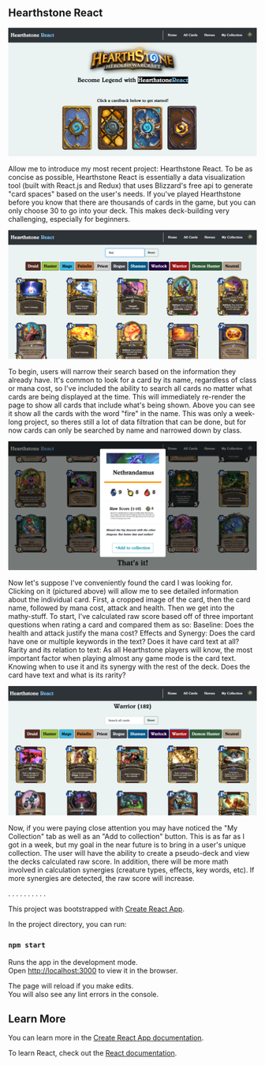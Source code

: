 ## Hearthstone React

![hsreact](./public/images/hsreact1.png)


Allow me to introduce my most recent project: Hearthstone React. To be as concise as possible, Hearthstone React is essentially a data visualization tool (built with React.js and Redux) that uses Blizzard's free api to generate "card spaces" based on the user's needs. If you've played Hearthstone before you know that there are thousands of cards in the game, but you can only choose 30 to go into your deck. This makes deck-building very challenging, especially for beginners.

![hsreact](./public/images/hsreact2.png)

To begin, users will narrow their search based on the information they already have. It's common to look for a card by its name, regardless of class or mana cost, so I've included the ability to search all cards no matter what cards are being displayed at the time. This will immediately re-render the page to show all cards that include what's being shown. Above you can see it show all the cards with the word "fire" in the name. This was only a week-long project, so theres still a lot of data filtration that can be done, but for now cards can only be searched by name and narrowed down by class.

![hsreact](./public/images/hsreact3.png)

Now let's suppose I've conveniently found the card I was looking for. Clicking on it (pictured above) will allow me to see detailed information about the individual card. First, a cropped image of the card, then the card name, followed by mana cost, attack and health. Then we get into the mathy-stuff. To start, I've calculated raw score based off of three important questions when rating a card and compared them as so:
Baseline: Does the health and attack justify the mana cost?
Effects and Synergy: Does the card have one or multiple keywords in the text? Does it have card text at all?
Rarity and its relation to text: As all Hearthstone players will know, the most important factor when playing almost any game mode is the card text. Knowing when to use it and its synergy with the rest of the deck. Does the card have text and what is its rarity?

![hsreact](./public/images/hsreact4.png)

Now, if you were paying close attention you may have noticed the "My Collection" tab as well as an "Add to collection" button. This is as far as I got in a week, but my goal in the near future is to bring in a user's unique collection. The user will have the ability to create a pseudo-deck and view the decks calculated raw score. In addition, there will be more math involved in calculation synergies (creature types, effects, key words, etc). If more synergies are detected, the raw score will increase.

.
.
.
.
.
.
.
.
.
.

This project was bootstrapped with [Create React App](https://github.com/facebook/create-react-app).

In the project directory, you can run:

### `npm start`

Runs the app in the development mode.<br />
Open [http://localhost:3000](http://localhost:3000) to view it in the browser.

The page will reload if you make edits.<br />
You will also see any lint errors in the console.


## Learn More

You can learn more in the [Create React App documentation](https://facebook.github.io/create-react-app/docs/getting-started).

To learn React, check out the [React documentation](https://reactjs.org/).

